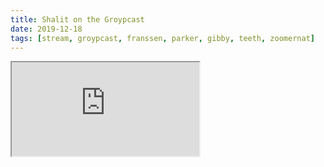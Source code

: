 ```yaml
---
title: Shalit on the Groypcast
date: 2019-12-18
tags: [stream, groypcast, franssen, parker, gibby, teeth, zoomernat]
---
```

<div class="plyr__video-embed" class="js-player">
  <iframe
    src="https://youtu.be/mTduwowZDn8"
    allowfullscreen
    allowtransparency
    allow="autoplay"
  ></iframe>
</div>
